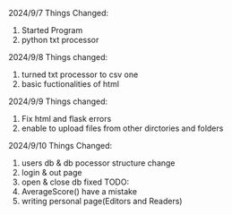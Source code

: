2024/9/7
Things Changed:
1. Started Program
2. python txt processor

2024/9/8
Things changed:
1. turned txt processor to csv one
2. basic fuctionalities of html

2024/9/9
Things changed:
1. Fix html and flask errors
2. enable to upload files from other dirctories and folders

2024/9/10
Things Changed:
1. users db & db pocessor structure change
2. login & out page
3. open & close db fixed
TODO:
1. AverageScore() have a mistake
2. writing personal page(Editors and Readers)